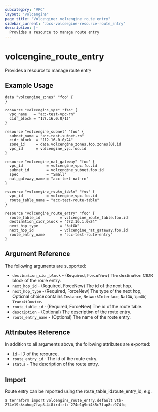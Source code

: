```yaml
---
subcategory: "VPC"
layout: "volcengine"
page_title: "Volcengine: volcengine_route_entry"
sidebar_current: "docs-volcengine-resource-route_entry"
description: |-
  Provides a resource to manage route entry
---
```

# volcengine_route_entry
Provides a resource to manage route entry
## Example Usage
```hcl
data "volcengine_zones" "foo" {
}

resource "volcengine_vpc" "foo" {
  vpc_name   = "acc-test-vpc-rn"
  cidr_block = "172.16.0.0/16"
}

resource "volcengine_subnet" "foo" {
  subnet_name = "acc-test-subnet-rn"
  cidr_block  = "172.16.0.0/24"
  zone_id     = data.volcengine_zones.foo.zones[0].id
  vpc_id      = volcengine_vpc.foo.id
}

resource "volcengine_nat_gateway" "foo" {
  vpc_id           = volcengine_vpc.foo.id
  subnet_id        = volcengine_subnet.foo.id
  spec             = "Small"
  nat_gateway_name = "acc-test-nat-rn"
}

resource "volcengine_route_table" "foo" {
  vpc_id           = volcengine_vpc.foo.id
  route_table_name = "acc-test-route-table"
}

resource "volcengine_route_entry" "foo" {
  route_table_id         = volcengine_route_table.foo.id
  destination_cidr_block = "172.16.1.0/24"
  next_hop_type          = "NatGW"
  next_hop_id            = volcengine_nat_gateway.foo.id
  route_entry_name       = "acc-test-route-entry"
}
```
## Argument Reference
The following arguments are supported:
* `destination_cidr_block` - (Required, ForceNew) The destination CIDR block of the route entry.
* `next_hop_id` - (Required, ForceNew) The id of the next hop.
* `next_hop_type` - (Required, ForceNew) The type of the next hop, Optional choice contains `Instance`, `NetworkInterface`, `NatGW`, `VpnGW`, `TransitRouter`.
* `route_table_id` - (Required, ForceNew) The id of the route table.
* `description` - (Optional) The description of the route entry.
* `route_entry_name` - (Optional) The name of the route entry.

## Attributes Reference
In addition to all arguments above, the following attributes are exported:
* `id` - ID of the resource.
* `route_entry_id` - The id of the route entry.
* `status` - The description of the route entry.


## Import
Route entry can be imported using the route_table_id:route_entry_id, e.g.
```
$ terraform import volcengine_route_entry.default vtb-274e19skkuhog7fap8u4i8ird:rte-274e1g9ei4k5c7fap8sp974fq
```

